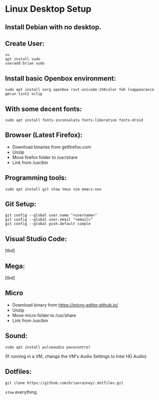# Linux Desktop Setup

## Install Debian with no desktop.

## Create User:

    su
    apt install sudo
    useradd brian sudo

## Install basic Openbox environment:

    sudo apt install xorg openbox rxvt-unicode-256color feh lxappearance gmrun tint2 xclip

## With some decent fonts:

    sudo apt install fonts-inconsolata fonts-liberation fonts-droid

## Browser (Latest Firefox):

* Download binaries from getfirefox.com
* Unzip
* Move firefox folder to /usr/share
* Link from /usr/bin

## Programming tools:

    sudo apt install git stow tmux vim emacs-nox

## Git Setup:

    git config --global user.name "<username>"
    git config --global user.email "<email>"
    git config --global push.default simple

## Visual Studio Code:

[tbd]

## Mega:

[tbd]

## Micro

* Download binary from https://micro-editor.github.io/
* Unzip
* Move micro folder to /usr/share
* Link from /usr/bin

## Sound:

    sudo apt install pulseaudio pavucontrol

(If running in a VM, change the VM's Audio Settings to Intel HD Audio)

## Dotfiles:

    git clone https://github.com/brianrainey/.dotfiles.git

`stow` everything.
